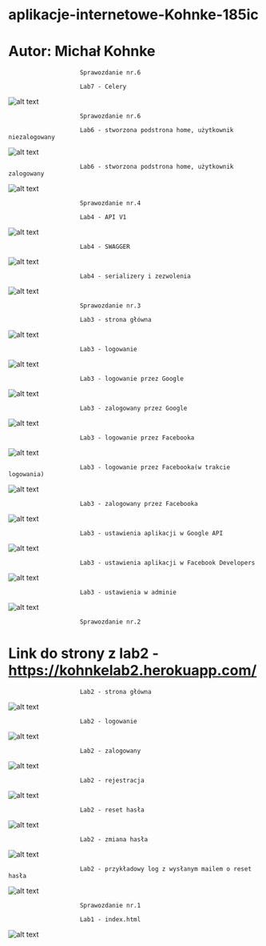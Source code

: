 # aplikacje-internetowe-Kohnke-185ic
# Autor: Michał Kohnke

						Sprawozdanie nr.6

						Lab7 - Celery
![alt text](https://github.com/MichalKohnke/aplikacje-internetowe-Kohnke-185ic/blob/master/lab7_celery/lab7_screeny/home.png)

						Sprawozdanie nr.6

						Lab6 - stworzona podstrona home, użytkownik niezalogowany 
![alt text](https://github.com/MichalKohnke/aplikacje-internetowe-Kohnke-185ic/blob/master/lab4/lab6_screeny/home_unlog.png)

						Lab6 - stworzona podstrona home, użytkownik zalogowany 
![alt text](https://github.com/MichalKohnke/aplikacje-internetowe-Kohnke-185ic/blob/master/lab4/lab6_screeny/home_log.png)

						Sprawozdanie nr.4

						Lab4 - API V1 
![alt text](https://github.com/MichalKohnke/aplikacje-internetowe-Kohnke-185ic/blob/master/lab4_screeny/lab4_screeny/api_v1.png)

						Lab4 - SWAGGER 
![alt text](https://github.com/MichalKohnke/aplikacje-internetowe-Kohnke-185ic/blob/master/lab4_screeny/lab4_screeny/swagger.png)

						Lab4 - serializery i zezwolenia
![alt text](https://github.com/MichalKohnke/aplikacje-internetowe-Kohnke-185ic/blob/master/lab4_screeny/lab4_screeny/serializers_and_permissions.png)


						Sprawozdanie nr.3

						Lab3 - strona główna 
![alt text](https://github.com/MichalKohnke/aplikacje-internetowe-Kohnke-185ic/blob/master/lab2_screeny/index.png)

						Lab3 - logowanie 
![alt text](https://github.com/MichalKohnke/aplikacje-internetowe-Kohnke-185ic/blob/master/lab3_screeny/login.png)

						Lab3 - logowanie przez Google
![alt text](https://github.com/MichalKohnke/aplikacje-internetowe-Kohnke-185ic/blob/master/lab3_screeny/login_google.png)

						Lab3 - zalogowany przez Google
![alt text](https://github.com/MichalKohnke/aplikacje-internetowe-Kohnke-185ic/blob/master/lab3_screeny/google_after_login.png)

						Lab3 - logowanie przez Facebooka
![alt text](https://github.com/MichalKohnke/aplikacje-internetowe-Kohnke-185ic/blob/master/lab3_screeny/login_facebook.png)

						Lab3 - logowanie przez Facebooka(w trakcie logowania)
![alt text](https://github.com/MichalKohnke/aplikacje-internetowe-Kohnke-185ic/blob/master/lab3_screeny/facebook_in_action.png)

						Lab3 - zalogowany przez Facebooka
![alt text](https://github.com/MichalKohnke/aplikacje-internetowe-Kohnke-185ic/blob/master/lab3_screeny/facebook_after_login.png)

						Lab3 - ustawienia aplikacji w Google API
![alt text](https://github.com/MichalKohnke/aplikacje-internetowe-Kohnke-185ic/blob/master/lab3_screeny/google_settings.png)

						Lab3 - ustawienia aplikacji w Facebook Developers
![alt text](https://github.com/MichalKohnke/aplikacje-internetowe-Kohnke-185ic/blob/master/lab3_screeny/facebook_settings.png)

						Lab3 - ustawienia w adminie
![alt text](https://github.com/MichalKohnke/aplikacje-internetowe-Kohnke-185ic/blob/master/lab3_screeny/admin_settings.png)




						Sprawozdanie nr.2
# Link do strony z lab2 - https://kohnkelab2.herokuapp.com/
						Lab2 - strona główna 
![alt text](https://github.com/MichalKohnke/aplikacje-internetowe-Kohnke-185ic/blob/master/lab2_screeny/index.png)

						Lab2 - logowanie 
![alt text](https://github.com/MichalKohnke/aplikacje-internetowe-Kohnke-185ic/blob/master/lab2_screeny/login.png)

						Lab2 - zalogowany
![alt text](https://github.com/MichalKohnke/aplikacje-internetowe-Kohnke-185ic/blob/master/lab2_screeny/logged.png)

						Lab2 - rejestracja
![alt text](https://github.com/MichalKohnke/aplikacje-internetowe-Kohnke-185ic/blob/master/lab2_screeny/register.png)

						Lab2 - reset hasła
![alt text](https://github.com/MichalKohnke/aplikacje-internetowe-Kohnke-185ic/blob/master/lab2_screeny/password_reset.png)

						Lab2 - zmiana hasła
![alt text](https://github.com/MichalKohnke/aplikacje-internetowe-Kohnke-185ic/blob/master/lab2_screeny/password_change.png)

						Lab2 - przykładowy log z wysłanym mailem o reset hasła
![alt text](https://github.com/MichalKohnke/aplikacje-internetowe-Kohnke-185ic/blob/master/lab2_screeny/sent_emails.png)

						Sprawozdanie nr.1

						Lab1 - index.html
![alt text](https://github.com/MichalKohnke/aplikacje-internetowe-Kohnke-185ic/blob/master/Lab1_screeny/index.png)



